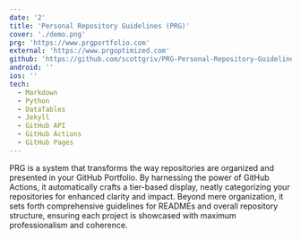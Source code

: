 ```yaml
---
date: '2'
title: 'Personal Repository Guidelines (PRG)'
cover: './demo.png'
prg: 'https://www.prgportfolio.com'
external: 'https://www.prgoptimized.com'
github: 'https://github.com/scottgriv/PRG-Personal-Repository-Guidelines'
android: ''
ios: ''
tech:
  - Markdown
  - Python
  - DataTables
  - Jekyll
  - GitHub API
  - GitHub Actions
  - GitHub Pages
---
```


PRG is a system that transforms the way repositories are organized and presented in your GitHub Portfolio. By harnessing the power of GitHub Actions, it automatically crafts a tier-based display, neatly categorizing your repositories for enhanced clarity and impact. Beyond mere organization, it sets forth comprehensive guidelines for READMEs and overall repository structure, ensuring each project is showcased with maximum professionalism and coherence.
